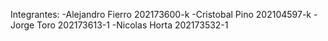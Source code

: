 Integrantes:
-Alejandro Fierro 202173600-k
-Cristobal Pino 202104597-k
-Jorge Toro 202173613-1
-Nicolas Horta 202173532-1
